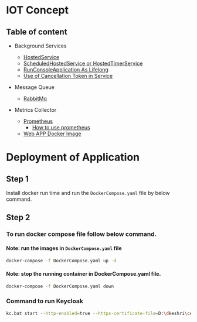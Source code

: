 # IOT Concept
## Table of content

* Background Services
    * [HostedService](./BackgroundApplication/MyHostedService.cs)
    * [ScheduledHostedService or HostedTimerService](./BackgroundApplication/ScheduledHostedService.cs)
    * [RunConsoleApplication As Lifelong](./BackgroundApplication/Program.cs)
    * [Use of Cancellation Token in Service](./BackgroundApplication/HostedTimerService.cs)
* Message Queue
    * [RabbitMq](./MessageQueue/MessageQueue.RabbitMq/README.md)

* Metrics Collector
    * [Prometheus](./MessageQueue/MessageQueue.WebApi/README.md)
        * [How to use prometheus](./MessageQueue/MessageQueue.WebApi/Program.cs)
    * [Web APP Docker Image](Frontend/web-app/README.md)




# Deployment of Application

## Step 1
Install docker run time and run the `DockerCompose.yaml` file by below command.

## Step 2

### To run docker compose file follow below command.

#### Note: run the images in `DockerCompose.yaml` file
```bash
docker-compose -f DockerCompose.yaml up -d
```
#### Note: stop the running container in DockerCompose.yaml file.
```bash
docker-compose -f DockerCompose.yaml down
```

### Command to run Keycloak
```bash
kc.bat start --http-enabled=true --https-certificate-file=D:\dkeshri\cert\keycloakSSL.pem --https-certificate-key-file=D:\dkeshri\cert\keycloak_private.pemp
```


